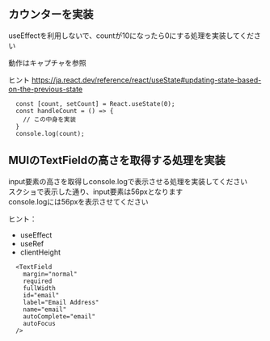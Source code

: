 ## カウンターを実装
useEffectを利用しないで、countが10になったら0にする処理を実装してください  

動作はキャプチャを参照

ヒント
https://ja.react.dev/reference/react/useState#updating-state-based-on-the-previous-state

```tsx
  const [count, setCount] = React.useState(0);
  const handleCount = () => {
    // この中身を実装
  }
  console.log(count);
```


## MUIのTextFieldの高さを取得する処理を実装
input要素の高さを取得しconsole.logで表示させる処理を実装してください  
スクショで表示した通り、input要素は56pxとなります  
console.logには56pxを表示させてください  

ヒント：
- useEffect
- useRef
- clientHeight

```tsx
  <TextField
    margin="normal"
    required
    fullWidth
    id="email"
    label="Email Address"
    name="email"
    autoComplete="email"
    autoFocus
  />
```